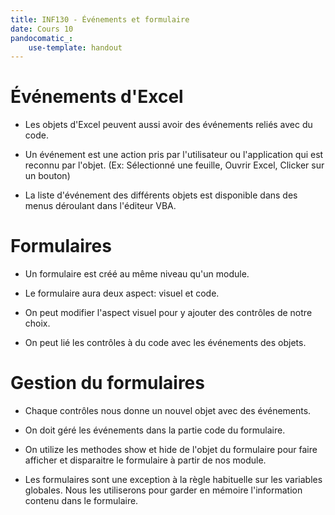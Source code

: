 ```yaml
---
title: INF130 - Événements et formulaire
date: Cours 10
pandocomatic_:
    use-template: handout
---
```


Événements d'Excel
==================


-   Les objets d'Excel peuvent aussi avoir des événements reliés avec du
    code.

-   Un événement est une action pris par l'utilisateur ou l'application
    qui est reconnu par l'objet. (Ex: Sélectionné une feuille, Ouvrir
    Excel, Clicker sur un bouton)

-   La liste d'événement des différents objets est disponible dans des
    menus déroulant dans l'éditeur VBA.

Formulaires
===========


-   Un formulaire est créé au même niveau qu'un module.

-   Le formulaire aura deux aspect: visuel et code.

-   On peut modifier l'aspect visuel pour y ajouter des contrôles de
    notre choix.

-   On peut lié les contrôles à du code avec les événements des objets.

Gestion du formulaires
=======================

-   Chaque contrôles nous donne un nouvel objet avec des événements.

-   On doit géré les événements dans la partie code du formulaire.

-   On utilize les methodes show et hide de l'objet du formulaire pour
    faire afficher et disparaitre le formulaire à partir de nos module.

-   Les formulaires sont une exception à la règle habituelle sur les
    variables globales. Nous les utiliserons pour garder en mémoire
    l'information contenu dans le formulaire.
